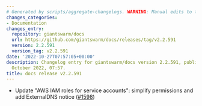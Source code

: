 ```yaml
---
# Generated by scripts/aggregate-changelogs. WARNING: Manual edits to this files will be overwritten.
changes_categories:
- Documentation
changes_entry:
  repository: giantswarm/docs
  url: https://github.com/giantswarm/docs/releases/tag/v2.2.591
  version: 2.2.591
  version_tag: v2.2.591
date: '2022-10-27T07:57:05+00:00'
description: Changelog entry for giantswarm/docs version 2.2.591, published on 27
  October 2022, 07:57.
title: docs release v2.2.591
---
```


- Update "AWS IAM roles for service accounts": simplify permissions and add ExternalDNS notice ([#1598](https://github.com/giantswarm/docs/pull/1598))
